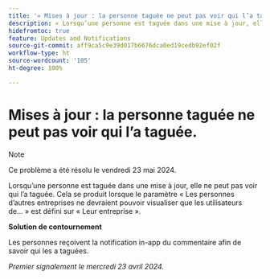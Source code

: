 ```yaml
---
title: '« Mises à jour : la personne taguée ne peut pas voir qui l’a taguée. »'
description: « Lorsqu’une personne est taguée dans une mise à jour, elle ne peut pas voir qui l’a taguée. » Cela se produit lorsque le paramètre « Les personnes d’autres entreprises ne devraient pouvoir visualiser que les utilisateurs de... » est défini sur « Leur entreprise. »
hidefromtoc: true
feature: Updates and Notifications
source-git-commit: aff9ca5c9e39d017b6676dca0ed19cedb92ef02f
workflow-type: ht
source-wordcount: '105'
ht-degree: 100%

---
```



# Mises à jour : la personne taguée ne peut pas voir qui l’a taguée.

>[!NOTE]
>
>Ce problème a été résolu le vendredi 23 mai 2024.

Lorsqu’une personne est taguée dans une mise à jour, elle ne peut pas voir qui l’a taguée. Cela se produit lorsque le paramètre « Les personnes d’autres entreprises ne devraient pouvoir visualiser que les utilisateurs de... » est défini sur « Leur entreprise ».

**Solution de contournement**

Les personnes reçoivent la notification in-app du commentaire afin de savoir qui les a taguées.

_Premier signalement le mercredi 23 avril 2024._

